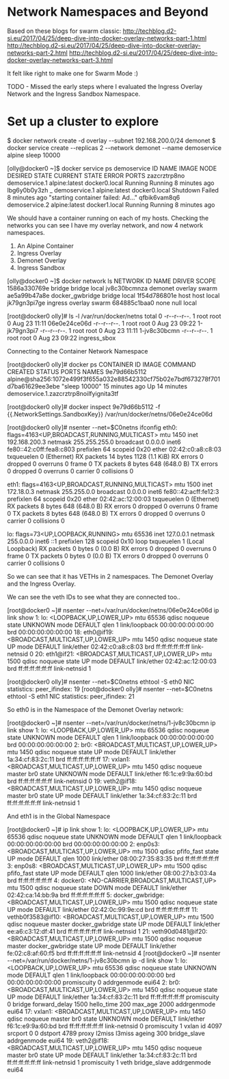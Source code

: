 # Network Namespaces and Beyond

Based on these blogs for swarm classic:
http://techblog.d2-si.eu/2017/04/25/deep-dive-into-docker-overlay-networks-part-1.html
http://techblog.d2-si.eu/2017/04/25/deep-dive-into-docker-overlay-networks-part-2.html
http://techblog.d2-si.eu/2017/04/25/deep-dive-into-docker-overlay-networks-part-3.html

It felt like right to make one for Swarm Mode :)

TODO - Missed the early steps where I evaluated the Ingress Overlay Network and the Ingress Sandbox Namespace.

# Set up a cluster to explore 

$ docker network create -d overlay --subnet 192.168.200.0/24 demonet
$ docker service create --replicas 2 --network demonet --name demoservice alpine sleep 10000

[olly@docker0 ~]$ docker service ps demoservice
ID            NAME               IMAGE          NODE           DESIRED STATE  CURRENT STATE          ERROR                             PORTS
zazcrztrp8no  demoservice.1      alpine:latest  docker0.local  Running        Running 8 minutes ago
lbg6y0b0y3zh   \_ demoservice.1  alpine:latest  docker0.local  Shutdown       Failed 8 minutes ago   "starting container failed: Ad…"
qfbik6vam8q6  demoservice.2      alpine:latest  docker1.local  Running        Running 8 minutes ago

We should have a container running on each of my hosts. Checking the networks you can see I have my overlay network, and now 4 network namespaces. 

1. An Alpine Container
2. Ingress Overlay
3. Demonet Overlay 
4. Ingress Sandbox

[olly@docker0 ~]$ docker network ls
NETWORK ID          NAME                DRIVER              SCOPE
1586a330769e        bridge              bridge              local
jv8c30bcmnza        demonet             overlay             swarm
ae5a99b47a8e        docker_gwbridge     bridge              local
1f54d786801e        host                host                local
jk79gn3pi7ge        ingress             overlay             swarm
684885c1baa0        none                null                local

[root@docker0 olly]# ls -l /var/run/docker/netns
total 0
-r--r--r--. 1 root root 0 Aug 23 11:11 06e0e24ce06d
-r--r--r--. 1 root root 0 Aug 23 09:22 1-jk79gn3pi7
-r--r--r--. 1 root root 0 Aug 23 11:11 1-jv8c30bcmn
-r--r--r--. 1 root root 0 Aug 23 09:22 ingress_sbox

Connecting to the Container Network Namespace

[root@docker0 olly]# docker ps
CONTAINER ID        IMAGE                                                                            COMMAND             CREATED             STATUS              PORTS               NAMES
9e79d66b5112        alpine@sha256:1072e499f3f655a032e88542330cf75b02e7bdf673278f701d7ba61629ee3ebe   "sleep 10000"       15 minutes ago      Up 14 minutes                           demoservice.1.zazcrztrp8noilfyignita3tf

[root@docker0 olly]# docker inspect 9e79d66b5112 -f {{.NetworkSettings.SandboxKey}}
/var/run/docker/netns/06e0e24ce06d

[root@docker0 olly]# nsenter --net=$C0netns ifconfig
eth0: flags=4163<UP,BROADCAST,RUNNING,MULTICAST>  mtu 1450
        inet 192.168.200.3  netmask 255.255.255.0  broadcast 0.0.0.0
        inet6 fe80::42:c0ff:fea8:c803  prefixlen 64  scopeid 0x20<link>
        ether 02:42:c0:a8:c8:03  txqueuelen 0  (Ethernet)
        RX packets 14  bytes 1128 (1.1 KiB)
        RX errors 0  dropped 0  overruns 0  frame 0
        TX packets 8  bytes 648 (648.0 B)
        TX errors 0  dropped 0 overruns 0  carrier 0  collisions 0

eth1: flags=4163<UP,BROADCAST,RUNNING,MULTICAST>  mtu 1500
        inet 172.18.0.3  netmask 255.255.0.0  broadcast 0.0.0.0
        inet6 fe80::42:acff:fe12:3  prefixlen 64  scopeid 0x20<link>
        ether 02:42:ac:12:00:03  txqueuelen 0  (Ethernet)
        RX packets 8  bytes 648 (648.0 B)
        RX errors 0  dropped 0  overruns 0  frame 0
        TX packets 8  bytes 648 (648.0 B)
        TX errors 0  dropped 0 overruns 0  carrier 0  collisions 0

lo: flags=73<UP,LOOPBACK,RUNNING>  mtu 65536
        inet 127.0.0.1  netmask 255.0.0.0
        inet6 ::1  prefixlen 128  scopeid 0x10<host>
        loop  txqueuelen 1  (Local Loopback)
        RX packets 0  bytes 0 (0.0 B)
        RX errors 0  dropped 0  overruns 0  frame 0
        TX packets 0  bytes 0 (0.0 B)
        TX errors 0  dropped 0 overruns 0  carrier 0  collisions 0

So we can see that it has VETHs in 2 namespaces. The Demonet Overlay and the Ingress Overlay. 

We can see the veth IDs to see what they are connected too..

[root@docker0 ~]# nsenter --net=/var/run/docker/netns/06e0e24ce06d ip link show
1: lo: <LOOPBACK,UP,LOWER_UP> mtu 65536 qdisc noqueue state UNKNOWN mode DEFAULT qlen 1
    link/loopback 00:00:00:00:00:00 brd 00:00:00:00:00:00
18: eth0@if19: <BROADCAST,MULTICAST,UP,LOWER_UP> mtu 1450 qdisc noqueue state UP mode DEFAULT
    link/ether 02:42:c0:a8:c8:03 brd ff:ff:ff:ff:ff:ff link-netnsid 0
20: eth1@if21: <BROADCAST,MULTICAST,UP,LOWER_UP> mtu 1500 qdisc noqueue state UP mode DEFAULT
    link/ether 02:42:ac:12:00:03 brd ff:ff:ff:ff:ff:ff link-netnsid 1

[root@docker0 olly]# nsenter --net=$C0netns  ethtool -S eth0
NIC statistics:
     peer_ifindex: 19
[root@docker0 olly]# nsenter --net=$C0netns  ethtool -S eth1
NIC statistics:
     peer_ifindex: 21

So eth0 is in the Namespace of the Demonet Overlay network:

[root@docker0 ~]# nsenter --net=/var/run/docker/netns/1-jv8c30bcmn ip link show
1: lo: <LOOPBACK,UP,LOWER_UP> mtu 65536 qdisc noqueue state UNKNOWN mode DEFAULT qlen 1
    link/loopback 00:00:00:00:00:00 brd 00:00:00:00:00:00
2: br0: <BROADCAST,MULTICAST,UP,LOWER_UP> mtu 1450 qdisc noqueue state UP mode DEFAULT
    link/ether 1a:34:cf:83:2c:11 brd ff:ff:ff:ff:ff:ff
17: vxlan1: <BROADCAST,MULTICAST,UP,LOWER_UP> mtu 1450 qdisc noqueue master br0 state UNKNOWN mode DEFAULT
    link/ether f6:1c:e9:9a:60:bd brd ff:ff:ff:ff:ff:ff link-netnsid 0
19: veth2@if18: <BROADCAST,MULTICAST,UP,LOWER_UP> mtu 1450 qdisc noqueue master br0 state UP mode DEFAULT
    link/ether 1a:34:cf:83:2c:11 brd ff:ff:ff:ff:ff:ff link-netnsid 1

And eth1 is in the Global Namespace 

[root@docker0 ~]# ip link show
1: lo: <LOOPBACK,UP,LOWER_UP> mtu 65536 qdisc noqueue state UNKNOWN mode DEFAULT qlen 1
    link/loopback 00:00:00:00:00:00 brd 00:00:00:00:00:00
2: enp0s3: <BROADCAST,MULTICAST,UP,LOWER_UP> mtu 1500 qdisc pfifo_fast state UP mode DEFAULT qlen 1000
    link/ether 08:00:27:35:83:35 brd ff:ff:ff:ff:ff:ff
3: enp0s8: <BROADCAST,MULTICAST,UP,LOWER_UP> mtu 1500 qdisc pfifo_fast state UP mode DEFAULT qlen 1000
    link/ether 08:00:27:b3:03:4a brd ff:ff:ff:ff:ff:ff
4: docker0: <NO-CARRIER,BROADCAST,MULTICAST,UP> mtu 1500 qdisc noqueue state DOWN mode DEFAULT
    link/ether 02:42:ca:14:bb:9a brd ff:ff:ff:ff:ff:ff
5: docker_gwbridge: <BROADCAST,MULTICAST,UP,LOWER_UP> mtu 1500 qdisc noqueue state UP mode DEFAULT
    link/ether 02:42:0c:99:9e:cd brd ff:ff:ff:ff:ff:ff
11: vethb0f3583@if10: <BROADCAST,MULTICAST,UP,LOWER_UP> mtu 1500 qdisc noqueue master docker_gwbridge state UP mode DEFAULT
    link/ether ee:a6:c3:12:df:41 brd ff:ff:ff:ff:ff:ff link-netnsid 1
21: veth90d0481@if20: <BROADCAST,MULTICAST,UP,LOWER_UP> mtu 1500 qdisc noqueue master docker_gwbridge state UP mode DEFAULT
    link/ether fe:02:c8:af:60:f5 brd ff:ff:ff:ff:ff:ff link-netnsid 4
[root@docker0 ~]# nsenter --net=/var/run/docker/netns/1-jv8c30bcmn ip -d link show
1: lo: <LOOPBACK,UP,LOWER_UP> mtu 65536 qdisc noqueue state UNKNOWN mode DEFAULT qlen 1
    link/loopback 00:00:00:00:00:00 brd 00:00:00:00:00:00 promiscuity 0 addrgenmode eui64
2: br0: <BROADCAST,MULTICAST,UP,LOWER_UP> mtu 1450 qdisc noqueue state UP mode DEFAULT
    link/ether 1a:34:cf:83:2c:11 brd ff:ff:ff:ff:ff:ff promiscuity 0
    bridge forward_delay 1500 hello_time 200 max_age 2000 addrgenmode eui64
17: vxlan1: <BROADCAST,MULTICAST,UP,LOWER_UP> mtu 1450 qdisc noqueue master br0 state UNKNOWN mode DEFAULT
    link/ether f6:1c:e9:9a:60:bd brd ff:ff:ff:ff:ff:ff link-netnsid 0 promiscuity 1
    vxlan id 4097 srcport 0 0 dstport 4789 proxy l2miss l3miss ageing 300
    bridge_slave addrgenmode eui64
19: veth2@if18: <BROADCAST,MULTICAST,UP,LOWER_UP> mtu 1450 qdisc noqueue master br0 state UP mode DEFAULT
    link/ether 1a:34:cf:83:2c:11 brd ff:ff:ff:ff:ff:ff link-netnsid 1 promiscuity 1
    veth
    bridge_slave addrgenmode eui64

